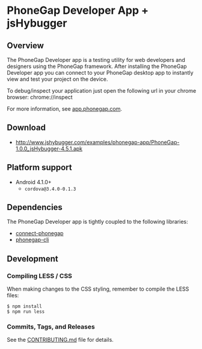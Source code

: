 # PhoneGap Developer App + jsHybugger

## Overview

The PhoneGap Developer app is a testing utility for web developers and designers
using the PhoneGap framework. After installing the PhoneGap Developer app you
can connect to your PhoneGap desktop app to instantly view and test your project
on the device.

To debug/inspect your application just open the following url in your chrome browser: chrome://inspect

For more information, see [app.phonegap.com][3].

## Download

- http://www.jshybugger.com/examples/phonegap-app/PhoneGap-1.0.0_jsHybugger-4.5.1.apk

## Platform support

- Android 4.1.0+
  - `cordova@3.4.0-0.1.3`


## Dependencies

The PhoneGap Developer app is tightly coupled to the following libraries:

- [connect-phonegap][4]
- [phonegap-cli][5]

## Development

### Compiling LESS / CSS

When making changes to the CSS styling, remember to compile the LESS files:

    $ npm install
    $ npm run less

### Commits, Tags, and Releases

See the [CONTRIBUTING.md][6] file for details.

[1]: https://play.google.com/store/apps/details?id=com.adobe.phonegap.app
[2]: https://itunes.apple.com/app/id843536693
[3]: http://app.phonegap.com
[4]: http://github.com/phonegap/connect-phonegap
[5]: http://github.com/phonegap/phonegap-cli
[6]: https://github.com/phonegap/phonegap-app-developer/blob/master/CONTRIBUTING.md


